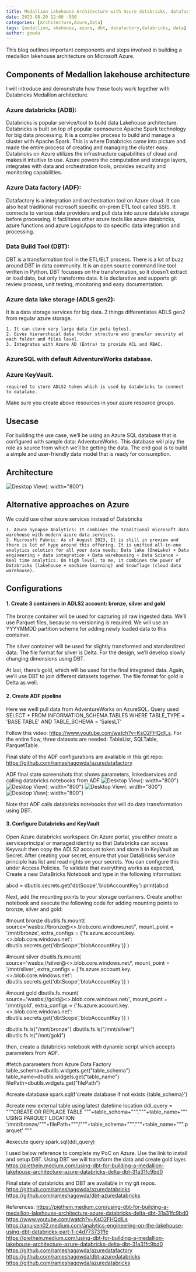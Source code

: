 ```yaml
---
title: Medallion Lakehouse Architecture with Azure databricks, datafactory and DBT
date: 2023-08-20 12:00 -500
categories: [Architecture,Azure,Data]
tags: [medallion, akehouse, azure, dbt, datafactory,databricks, data]
author: gowda
---
```


This blog outlines important components and steps involved in building a medallion lakehouse architecture on Microsoft Azure.

## Components of Medallion lakehouse architecture
I will introduce and demonstrate how these tools work together with Databricks Medallion architecture.

### Azure databricks (ADB):
Databricks is popular service/tool to build data Lakehouse architecture. Databricks is built on top of popular opensource Apache Spark technology for big data processing. It is a complex process to build and manage a cluster with Apache Spark. This is where Databricks came into picture and made the entire process of creating and managing the cluster easy. Databricks on Azure utilizes the infrastructure capabilities of cloud and makes it intuitive to use. Azure powers the computation and storage layers, integrates with data and orchestration tools, provides security and monitoring capabilities.

### Azure Data factory (ADF):
Datafactory is a integration and orchestration tool on Azure cloud. It can also host traditional microsoft specific on-prem ETL tool called SSIS. It connects to various data providers and pull data into azure datalake storage before processing. It facilitates other azure tools like azure databricks, azure functions and azure LogicApps to do specific data integration and processing.

### Data Build Tool (DBT):
DBT is a transformation tool in the ETL/ELT process. There is a lot of buzz around DBT in data community. It is an open source command line tool written in Python. DBT focusses on the transformation, so it doesn’t extract or load data, but only transforms data. It is declarative and supports git review process, unit testing, monitoring and easy documentation.

### Azure data lake storage (ADLS gen2):
It is a data storage services for big data. 2 things differentiates ADLS gen2 from regular azure storage.

    1. It can store very large data (in peta bytes).
    2. Gives hierarchical data folder structure and granular security at each folder and files level. 
    3. Integrates with Azure AD (Entra) to provide ACL and RBAC.

### AzureSQL with default AdventureWorks database.

### Azure KeyVault.
    required to store ADLS2 token which is used by databricks to connect to datalake.

Make sure you create above resources in your azure resource groups.

## Usecase
For building the use case, we’ll be using an Azure SQL database that is configured with sample data: AdventureWorks. This database will play the role as source from which we’ll be getting the data. The end goal is to build a simple and user-friendly data model that is ready for consumption.

## Architecture

![Desktop View](/assets/img/medallion-arch.png){: width="800"}
    
## Alternative approaches on Azure
We could use other azure services instead of Databricks

    1. Azure Synapse Analytics: It combines the traditional microsoft data warehouse with modern azure data services.
    2. Microsoft Fabric: As of August 2023, It is still in preview and there is lot of hype around this offering. It is unified all-in-one analytics solution for all your data needs; Data lake (OneLake) + Data engineering + data integration + Data warehousing + Data Science + Real time analytics. On high level, to me, it combines the power of Databricks (lakehouse + machine learning) and Snowflage (cloud data warehouse).

## Configurations
#### 1. Create 3 containers in ADLS2 account: bronze, silver and gold

The bronze container will be used for capturing all raw ingested data. We’ll use Parquet files, because no versioning is required. We will use an YYYYMMDD partition scheme for adding newly loaded data to this container.

The silver container will be used for slightly transformed and standardized data. The file format for silver is Delta. For the design, we’ll develop slowly changing dimensions using DBT.

At last, there’s gold, which will be used for the final integrated data. Again, we’ll use DBT to join different datasets together. The file format for gold is Delta as well.

#### 2. Create ADF pipeline
Here we weill pull data from AdventureWorks on AzureSQL. Query used
SELECT * FROM INFORMATION_SCHEMA.TABLES WHERE TABLE_TYPE = 'BASE TABLE' AND TABLE_SCHEMA = 'SalesLT'

Follow this video: https://www.youtube.com/watch?v=KsO2FHQdILs. For the entire flow, three datasets are needed: TableList, SQLTable, ParquetTable.

Final state of the ADF configurations are available in this git repo:
https://github.com/rameshagowda/azuredatafactory

ADF final state screenshots that shows parameters, linkedservices and calling databricks notebooks from ADF
![Desktop View](/assets/img/ADF-linkedservices.png){: width="800"}
![Desktop View](/assets/img/ADF-pipeline.png){: width="800"}
![Desktop View](/assets/img/linkedservice-blobstorage.png){: width="800"}
![Desktop View](/assets/img/linkedservice-params-blobstorage.png){: width="800"}

Note that ADF calls databricks notebooks that will do data transformation using DBT.

#### 3. Configure Databricks and KeyVault
Open Azure databricks workspace
On Azure portal, you either create a serviceprincipal or managed identity so that Databricks can access Keyvault
then copy the ADLS2 account token and store it in KeyVault as Secret.
After creating your secret, ensure that your DataBricks service principle has list and read rights on your secrets. You can configure this under Access Policies.
To validate that everything works as expected, Create a new DataBricks Notebook and type in the following information:

abcd = dbutils.secrets.get('dbtScope','blobAccountKey')
print(abcd

Next, add the mounting points to your storage containers. Create another notebook and execute the following code for adding mounting points to bronze, silver and gold:

#mount bronze
dbutils.fs.mount(
 source='wasbs://bronze@<<storageaccount>>.blob.core.windows.net/',
 mount_point = '/mnt/bronze',
 extra_configs = {'fs.azure.account.key.<<storageaccount>>.blob.core.windows.net': dbutils.secrets.get('dbtScope','blobAccountKey')}
)

#mount silver
dbutils.fs.mount(
 source='wasbs://silver@<<storageaccount>>.blob.core.windows.net/',
 mount_point = '/mnt/silver',
 extra_configs = {'fs.azure.account.key.<<storageaccount>>.blob.core.windows.net': dbutils.secrets.get('dbtScope','blobAccountKey')}
)

#mount gold
dbutils.fs.mount(
 source='wasbs://gold@<<storageaccount>>.blob.core.windows.net/',
 mount_point = '/mnt/gold',
 extra_configs = {'fs.azure.account.key.<<storageaccount>>.blob.core.windows.net': dbutils.secrets.get('dbtScope','blobAccountKey')}
)

dbutils.fs.ls("/mnt/bronze")
dbutils.fs.ls("/mnt/silver")
dbutils.fs.ls("/mnt/gold")

then, create a databricks notebook with dynamic script which accepts parameters from ADF.

#fetch parameters from Azure Data Factory
table_schema=dbutils.widgets.get("table_schema")
table_name=dbutils.widgets.get("table_name")
filePath=dbutils.widgets.get("filePath")

#create database
spark.sql(f'create database if not exists {table_schema}')

#create new external table using latest datetime location
ddl_query = """CREATE OR REPLACE TABLE """+table_schema+"""."""+table_name+""" 
                   USING PARQUET
                   LOCATION '/mnt/bronze/"""+filePath+"""/"""+table_schema+"""."""+table_name+""".parquet'
                   """

#execute query
spark.sql(ddl_query)

I used below reference to complete my PoC on Azure. Use the link to install and setup DBT. Using DBT we will transform the data and create gold layer.
https://piethein.medium.com/using-dbt-for-building-a-medallion-lakehouse-architecture-azure-databricks-delta-dbt-31a31fc9bd0

Final state of databricks and DBT are available in my git repos.
https://github.com/rameshagowda/azuredatabricks
https://github.com/rameshagowda/dbt-azuredatabricks

References:
https://piethein.medium.com/using-dbt-for-building-a-medallion-lakehouse-architecture-azure-databricks-delta-dbt-31a31fc9bd0
https://www.youtube.com/watch?v=KsO2FHQdILs
https://anujsen02.medium.com/analytics-engineering-on-the-lakehouse-using-dbt-databricks-part-1-c4d773731ffe https://piethein.medium.com/using-dbt-for-building-a-medallion-lakehouse-architecture-azure-databricks-delta-dbt-31a31fc9bd0
https://github.com/rameshagowda/azuredatafactory
https://github.com/rameshagowda/dbt-azuredatabricks
https://github.com/rameshagowda/azuredatabricks